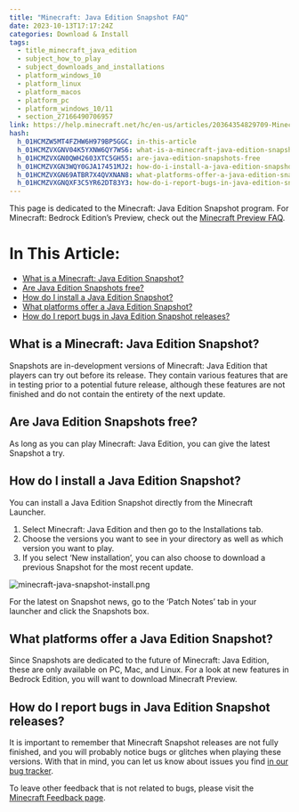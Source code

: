 ```yaml
---
title: "Minecraft: Java Edition Snapshot FAQ"
date: 2023-10-13T17:17:24Z
categories: Download & Install
tags:
  - title_minecraft_java_edition
  - subject_how_to_play
  - subject_downloads_and_installations
  - platform_windows_10
  - platform_linux
  - platform_macos
  - platform_pc
  - platform_windows_10/11
  - section_27166490706957
link: https://help.minecraft.net/hc/en-us/articles/20364354829709-Minecraft-Java-Edition-Snapshot-FAQ
hash:
  h_01HCMZW5MT4FZHW6H979BP5GGC: in-this-article
  h_01HCMZVXGNV04K5YXNW6QY7WS6: what-is-a-minecraft-java-edition-snapshot
  h_01HCMZVXGN0QWH2603XTC5GH55: are-java-edition-snapshots-free
  h_01HCMZVXGN3WQY0GJA17451MJ2: how-do-i-install-a-java-edition-snapshot
  h_01HCMZVXGN69ATBR7X4QVXNAN8: what-platforms-offer-a-java-edition-snapshot
  h_01HCMZVXGNQXF3C5YR62DT83Y3: how-do-i-report-bugs-in-java-edition-snapshot-releases
---
```


This page is dedicated to the Minecraft: Java Edition Snapshot program. For Minecraft: Bedrock Edition’s Preview, check out the [Minecraft Preview FAQ](./How-to-Install-Minecraft-Preview.md).

# In This Article:

- [What is a Minecraft: Java Edition Snapshot?](https://minecrafthelp.zendesk.com/hc/en-us/articles/undefined#h_01HCMZVXGNV04K5YXNW6QY7WS6)
- [Are Java Edition Snapshots free?](https://minecrafthelp.zendesk.com/hc/en-us/articles/undefined#h_01HCMZVXGN0QWH2603XTC5GH55)
- [How do I install a Java Edition Snapshot?](https://minecrafthelp.zendesk.com/hc/en-us/articles/undefined#h_01HCMZVXGN3WQY0GJA17451MJ2)
- [What platforms offer a Java Edition Snapshot?](https://minecrafthelp.zendesk.com/hc/en-us/articles/undefined#h_01HCMZVXGN69ATBR7X4QVXNAN8)
- [How do I report bugs in Java Edition Snapshot releases?](https://minecrafthelp.zendesk.com/hc/en-us/articles/undefined#h_01HCMZVXGNQXF3C5YR62DT83Y3)

## What is a Minecraft: Java Edition Snapshot?

Snapshots are in-development versions of Minecraft: Java Edition that players can try out before its release. They contain various features that are in testing prior to a potential future release, although these features are not finished and do not contain the entirety of the next update.

## Are Java Edition Snapshots free?

As long as you can play Minecraft: Java Edition, you can give the latest Snapshot a try.

## How do I install a Java Edition Snapshot?

You can install a Java Edition Snapshot directly from the Minecraft Launcher.

1.  Select Minecraft: Java Edition and then go to the Installations tab.
2.  Choose the versions you want to see in your directory as well as which version you want to play.
3.  If you select ‘New installation’, you can also choose to download a previous Snapshot for the most recent update.

![minecraft-java-snapshot-install.png](https://minecrafthelp.zendesk.com/hc/article_attachments/20364323482381)

For the latest on Snapshot news, go to the ‘Patch Notes’ tab in your launcher and click the Snapshots box.

## What platforms offer a Java Edition Snapshot?

Since Snapshots are dedicated to the future of Minecraft: Java Edition, these are only available on PC, Mac, and Linux. For a look at new features in Bedrock Edition, you will want to download Minecraft Preview.

## How do I report bugs in Java Edition Snapshot releases?

It is important to remember that Minecraft Snapshot releases are not fully finished, and you will probably notice bugs or glitches when playing these versions. With that in mind, you can let us know about issues you find [in our bug tracker](https://minecraft.net/en-us/bugs/pc/).

To leave other feedback that is not related to bugs, please visit the [Minecraft Feedback page](https://feedback.minecraft.net/hc/en-us).
